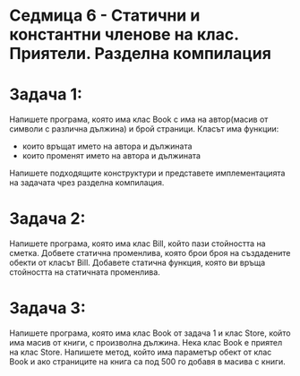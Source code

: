 # Седмица 6 - Статични и константни членове на клас. Приятели. Разделна компилация

Задача 1:
=
Напишете програма, която има клас Book с има на автор(масив от символи с различна дължина) и брой страници. 
Класът има функции:
- които връщат името на автора и дължината 
- които променят името на автора и дължината

Напишете подходящите конструктури и представете имплементацията на задачата чрез разделна компилация.

Задача 2:
=
Напишете програма, която има клас Bill, който пази стойността на сметка. Добвете статична променлива, която брои броя на създадените обекти от класът Bill.
Добавете статична функция, която ви връща стойността на статичната променлива.

Задача 3:
=
Напишете програма, която има клас Book от задача 1 и клас Store, който има масив от книги, с произволна дължина. Нека клас Book е приятел на клас Store. 
Напишете метод, който има параметър обект от клас Book и ако страниците на книга са под 500 го добавя в масива с книги.
